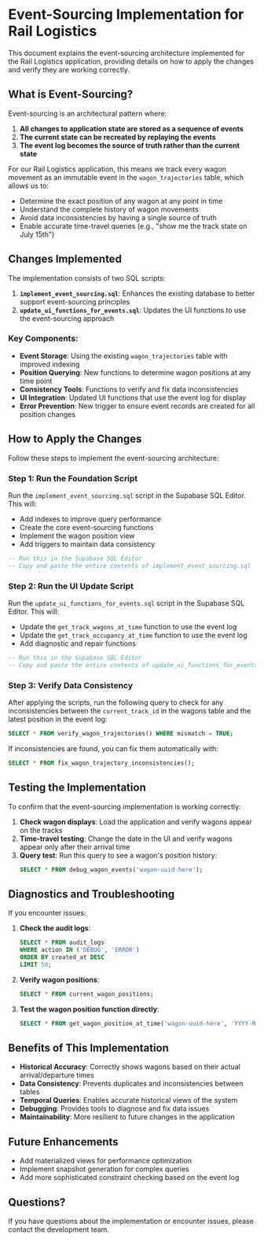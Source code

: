 # Event-Sourcing Implementation for Rail Logistics

This document explains the event-sourcing architecture implemented for the Rail Logistics application, providing details on how to apply the changes and verify they are working correctly.

## What is Event-Sourcing?

Event-sourcing is an architectural pattern where:

1. **All changes to application state are stored as a sequence of events**
2. **The current state can be recreated by replaying the events**
3. **The event log becomes the source of truth rather than the current state**

For our Rail Logistics application, this means we track every wagon movement as an immutable event in the `wagon_trajectories` table, which allows us to:

- Determine the exact position of any wagon at any point in time
- Understand the complete history of wagon movements
- Avoid data inconsistencies by having a single source of truth
- Enable accurate time-travel queries (e.g., "show me the track state on July 15th")

## Changes Implemented

The implementation consists of two SQL scripts:

1. **`implement_event_sourcing.sql`**: Enhances the existing database to better support event-sourcing principles
2. **`update_ui_functions_for_events.sql`**: Updates the UI functions to use the event-sourcing approach

### Key Components:

- **Event Storage**: Using the existing `wagon_trajectories` table with improved indexing
- **Position Querying**: New functions to determine wagon positions at any time point
- **Consistency Tools**: Functions to verify and fix data inconsistencies 
- **UI Integration**: Updated UI functions that use the event log for display
- **Error Prevention**: New trigger to ensure event records are created for all position changes

## How to Apply the Changes

Follow these steps to implement the event-sourcing architecture:

### Step 1: Run the Foundation Script

Run the `implement_event_sourcing.sql` script in the Supabase SQL Editor. This will:

- Add indexes to improve query performance
- Create the core event-sourcing functions
- Implement the wagon position view
- Add triggers to maintain data consistency

```sql
-- Run this in the Supabase SQL Editor
-- Copy and paste the entire contents of implement_event_sourcing.sql
```

### Step 2: Run the UI Update Script

Run the `update_ui_functions_for_events.sql` script in the Supabase SQL Editor. This will:

- Update the `get_track_wagons_at_time` function to use the event log
- Update the `get_track_occupancy_at_time` function to use the event log
- Add diagnostic and repair functions

```sql
-- Run this in the Supabase SQL Editor
-- Copy and paste the entire contents of update_ui_functions_for_events.sql
```

### Step 3: Verify Data Consistency

After applying the scripts, run the following query to check for any inconsistencies between the `current_track_id` in the wagons table and the latest position in the event log:

```sql
SELECT * FROM verify_wagon_trajectories() WHERE mismatch = TRUE;
```

If inconsistencies are found, you can fix them automatically with:

```sql
SELECT * FROM fix_wagon_trajectory_inconsistencies();
```

## Testing the Implementation

To confirm that the event-sourcing implementation is working correctly:

1. **Check wagon displays**: Load the application and verify wagons appear on the tracks
2. **Time-travel testing**: Change the date in the UI and verify wagons appear only after their arrival time
3. **Query test**: Run this query to see a wagon's position history:
   ```sql
   SELECT * FROM debug_wagon_events('wagon-uuid-here');
   ```

## Diagnostics and Troubleshooting

If you encounter issues:

1. **Check the audit logs**:
   ```sql
   SELECT * FROM audit_logs 
   WHERE action IN ('DEBUG', 'ERROR') 
   ORDER BY created_at DESC 
   LIMIT 50;
   ```

2. **Verify wagon positions**:
   ```sql
   SELECT * FROM current_wagon_positions;
   ```

3. **Test the wagon position function directly**:
   ```sql
   SELECT * FROM get_wagon_position_at_time('wagon-uuid-here', 'YYYY-MM-DD HH:MM:SS'::TIMESTAMPTZ);
   ```

## Benefits of This Implementation

- **Historical Accuracy**: Correctly shows wagons based on their actual arrival/departure times
- **Data Consistency**: Prevents duplicates and inconsistencies between tables
- **Temporal Queries**: Enables accurate historical views of the system
- **Debugging**: Provides tools to diagnose and fix data issues
- **Maintainability**: More resilient to future changes in the application

## Future Enhancements

- Add materialized views for performance optimization
- Implement snapshot generation for complex queries
- Add more sophisticated constraint checking based on the event log

## Questions?

If you have questions about the implementation or encounter issues, please contact the development team. 